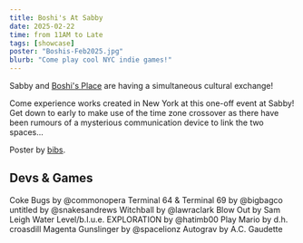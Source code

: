 ```yaml
---
title: Boshi's At Sabby
date: 2025-02-22
time: from 11AM to Late
tags: [showcase]
poster: "Boshis-Feb2025.jpg"
blurb: "Come play cool NYC indie games!"
---
```


Sabby and [Boshi's Place](https://boshis.place/) are having a simultaneous cultural exchange!

Come experience works created in New York at this one-off event at Sabby! Get down to early to make use of the time zone crossover as there have been rumours of a mysterious communication device to link the two spaces...

Poster by [bibs](https://bsky.app/profile/itsbibs.bsky.social).

## Devs & Games

Coke Bugs by @commonopera
Terminal 64 & Terminal 69 by @bigbagco
untitled by @snakesandrews
Witchball by @lawraclark
Blow Out by Sam Leigh
Water Level/b.l.u.e. EXPLORATION by @hatimb00
Play Mario by d.h. croasdill
Magenta Gunslinger by @spacelionz
Autograv by A.C. Gaudette
